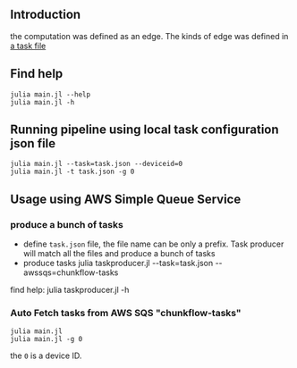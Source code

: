 ## Introduction
the computation was defined as an edge. The kinds of edge was defined in [a task file](https://github.com/seung-lab/ChunkFlow.jl/blob/master/test/test.json)

## Find help
    julia main.jl --help
    julia main.jl -h
## Running pipeline using local task configuration json file

    julia main.jl --task=task.json --deviceid=0
    julia main.jl -t task.json -g 0

## Usage using AWS Simple Queue Service

### produce a bunch of tasks
- define `task.json` file, the file name can be only a prefix. Task producer will match all the files and produce a bunch of tasks
- produce tasks
    julia taskproducer.jl --task=task.json --awssqs=chunkflow-tasks

find help:
    julia taskproducer.jl -h

### Auto Fetch tasks from AWS SQS "chunkflow-tasks"

    julia main.jl
    julia main.jl -g 0
the `0` is a device ID.
